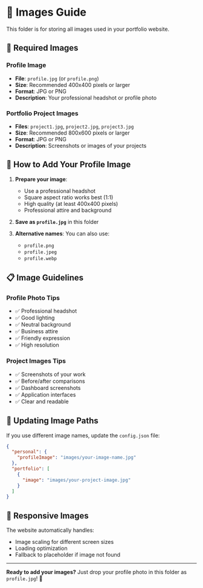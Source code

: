# 📸 Images Guide

This folder is for storing all images used in your portfolio website.

## 📁 **Required Images**

### **Profile Image**
- **File**: `profile.jpg` (or `profile.png`)
- **Size**: Recommended 400x400 pixels or larger
- **Format**: JPG or PNG
- **Description**: Your professional headshot or profile photo

### **Portfolio Project Images**
- **Files**: `project1.jpg`, `project2.jpg`, `project3.jpg`
- **Size**: Recommended 800x600 pixels or larger
- **Format**: JPG or PNG
- **Description**: Screenshots or images of your projects

## 🎯 **How to Add Your Profile Image**

1. **Prepare your image**:
   - Use a professional headshot
   - Square aspect ratio works best (1:1)
   - High quality (at least 400x400 pixels)
   - Professional attire and background

2. **Save as `profile.jpg`** in this folder

3. **Alternative names**: You can also use:
   - `profile.png`
   - `profile.jpeg`
   - `profile.webp`

## 📋 **Image Guidelines**

### **Profile Photo Tips**
- ✅ Professional headshot
- ✅ Good lighting
- ✅ Neutral background
- ✅ Business attire
- ✅ Friendly expression
- ✅ High resolution

### **Project Images Tips**
- ✅ Screenshots of your work
- ✅ Before/after comparisons
- ✅ Dashboard screenshots
- ✅ Application interfaces
- ✅ Clear and readable

## 🔧 **Updating Image Paths**

If you use different image names, update the `config.json` file:

```json
{
  "personal": {
    "profileImage": "images/your-image-name.jpg"
  },
  "portfolio": [
    {
      "image": "images/your-project-image.jpg"
    }
  ]
}
```

## 📱 **Responsive Images**

The website automatically handles:
- Image scaling for different screen sizes
- Loading optimization
- Fallback to placeholder if image not found

---

**Ready to add your images?** Just drop your profile photo in this folder as `profile.jpg`! 🎉
